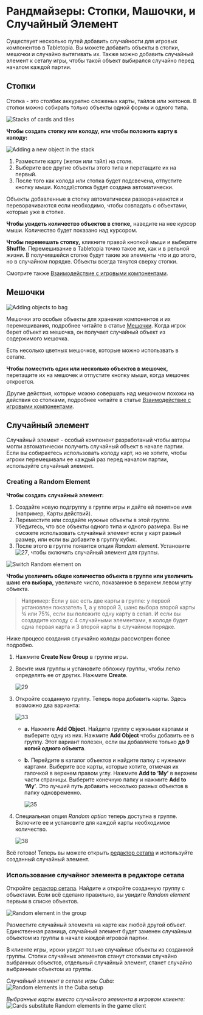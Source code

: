 # Рандмайзеры: Стопки, Машочки, и Случайный Элемент

Существует несколько путей добавить случайности для игровых компонентов в Tabletopia. Вы можете добавить объекты в стопки, мешочки и случайно вытягивать их. Также можно добавить случайный элемент к сетапу игры, чтобы такой объект выбирался случайно перед началом каждой партии.

## Стопки

Стопка - это столбик аккуратно сложеных карты, тайлов или жетонов. В стопки можно собирать только объекты одной формы и одного типа.

![Stacks of cards and tiles](http://help.tabletopia.com/wp-content/uploads/2015/07/stacks.png)

**Чтобы создать стопку или колоду, или чтобы положить карту в колоду:**

![Adding a new object in the stack](http://help.tabletopia.com/wp-content/uploads/2015/07/stack3.png)

1. Разместите карту (жетон или тайл) на столе.
2. Выберите все другие объекты этого типа и перетащите их на первый.
3. После того как колода или стопка будет подсвечена, отпустите кнопку мыши. Колода\стопка будет создана автоматически.

Объекты добавленные в стопку автоматически разворачиваются и переворачиваются если необходимо, чтобы совпадать с объектами, которые уже в стопке.

**Чтобы увидеть количество объектов в стопке,** наведите на нее курсор мыши. Количество будет показано над курсором.

**Чтобы перемешать стопку,** кликните правой кнопкой мыши и выберите **Shuffle**. Перемешивание в Tabletopia точно такое же, как и в рельной жизни. В получившейся стопке будут такие же элементы что и до этого, но в случайном порядке. Объекты всегда тянутся сверху стопки.

Смотрите также [Взаимодействие с игровыми компонентами](../../playground/actions-with-game-objects.md).

## Мешочки

![Adding objects to bag](http://help.tabletopia.com/wp-content/uploads/2015/07/bag12.png)

Мешочки это особые объекты для хранения компонентов и их перемешивания, подробнее читайте в статье [Мешочки](http://help.tabletopia.com/knowledge-base/bag/). Когда игрок берет объект из мешочка, он получает случайный объект из содержимого мешочка.

Есть несолько цветных мешочков, которые можно использвать в сетапе.

**Чтобы поместить один или несколько объектов в мешочек,** перетащите их на мешочек и отпустите кнопку мыши, когда мешочек откроется.

Другие действия, которые можно совершать над мешочком похожи на действия со стопками, подробнее читайте в статье [Взаимодействие с игровыми компонентами](../../playground/actions-with-game-objects.md).


## Случайный элемент

Случайный элемент - особый компонент разработаный чтобы авторы могли автоматически получить случайный объект в начале партии. Если вы собираетесь использовать колоду карт, но не хотите, чтобы игроки перемешивали ее каждый раз перед началом партии, используйте случайный элемент.

### Creating a Random Element

**Чтобы создать случайный элемент:**

1. Создайте новую подгруппу в группе игры и дайте ей понятное имя (например, Карты действий).
2. Переместите или создайте нужные объекты в этой группе. Убедитесь, что все объекты одного типа и одного размера. Вы не сможете использовать случайный элемент если у карт разный размер, или если вы добавите в группу кубик.
3. После этого в группе появится опция *Random element*. Установите ![27](http://help.tabletopia.com/wp-content/uploads/2015/06/271.png), чтобы включить случайный элемент для группы.

![Switch Random element on](http://help.tabletopia.com/wp-content/uploads/2015/06/38.png)

**Чтобы увеличить общее количество объекта в группе или увеличить шанс его выбора,** увеличьте число, показанное в верхнем левом углу объекта.

> Например: Если у вас есть две карты в группе: у первой установлен показатель 1, а у второй 3, шанс выбора второй карты ¾ или 75%, если вы положите одну карту в сетап. И если вы создадите колоду с 4 случайными элементами, в колоде будет одна первая карта и 3 второй карты в случайном порядке.

Ниже процесс создания слукчайно колоды рассмотрен более подробно.

1. Нажмите **Create New Group** в группе игры.
2. Ввеите имя группы и установите обложку группы, чтобы легко определять ее от других. Нажмите **Create**.

    ![29](http://help.tabletopia.com/wp-content/uploads/2015/06/291.png)

3. Откройте созданную группу. Теперь пора добавить карты. Здесь возможно два варианта:
    
    ![33](http://help.tabletopia.com/wp-content/uploads/2015/06/331.png)

    * **a.** Нажмите **Add Object**. Найдите группу с нужными картами и выберите одну из них. Нажмите **Add Object** чтобы добавить ее в группу. Этот вариант полезен, если вы добавляете только **до 9 копий одного объекта**.

    * **b.** Перейдите в каталог объектов и найдите папку с нужными картами. Выберите все карты, которые хотите, отмечая их галочкой в верхнем правом углу. Нажмите **Add to ‘My’** в верхнем части страницы. Выберите конечную папку и нажмите **Add to ‘My’**. Это лучший путь добавить несколько разных объектов в папку одновременно.
    
        ![35](http://help.tabletopia.com/wp-content/uploads/2015/06/351.png)

4. Специальная опция *Random option* теперь доступна в группе. Включите ее и установите для каждой карты необходимое количество.
    
    ![38](http://help.tabletopia.com/wp-content/uploads/2015/06/38.png)

Всё готово! Теперь вы можете открыть [редактор сетапа](../games/game-setups.md) и используйте созданный случайный элемент.

### Использование случайног элемента в редакторе сетапа

Откройте [редактор сетапа](../games/game-setups.md). Найдите и откройте созданную группу с объектами. Если всё сделано правильно, вы увидите *Random element* первым в списке объектов.

![Random element in the group](http://help.tabletopia.com/wp-content/uploads/2015/07/random2.png)

Разместите случайный элемента на карте как любой другой объект. Единственная разница, случайный элемент будет заменен случайным объектом из группы в начале каждой игровой партии.

В клиенте игры, ироки увидят только случайные объекты из созданной группы. Стопки случайных элементов станут стопками случайно выбранных объектов, отдельный случайный элемент, станет случайно выбранным объектом из группы.

*Случайный элемент в сетапе игры Cuba:*
![Random elements in the Cuba setup](http://help.tabletopia.com/wp-content/uploads/2015/07/random1.png)

*Выбранные карты вместо случайного элемента в игровом клиенте:*
![Cards substitute Random elements in the game client](http://help.tabletopia.com/wp-content/uploads/2015/07/random3.png)